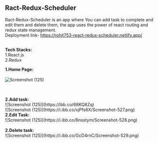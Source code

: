 ##  Ract-Redux-Scheduler <br/>
Ract-Redux-Scheduler is an app where You can add task to complete and edit them and delete them, the app uses the power of react routing and redux state management.
<br/>
Deployment link- https://rohit753-react-redux-scheduler.netlify.app/


<br/>
<strong>Tech Stacks:</strong><br/>
1.React js<br/>
2.Redux <br/>


<!-- Firstly we will land on Home page on Adidas clone. In Home page we can see the over view of websites and the trending products.<br/> -->

<strong>1.Home Page:</strong>
<br/>
<br/>
![Screenshot (125)](https://i.ibb.co/rmnzsbm/Screenshot-525.png)
<!-- In Home page there is a Navbar Using that we can navigate to Men's Page, Women's page & Kid's page. If we move to Men's page we can see the Men's page. -->
<br/>
<br/>
<strong>2.Add task:</strong>
<br/>
![Screenshot (125)](https://ibb.co/68KQ8Zq)
<br/>
![Screenshot (125)](https://i.ibb.co/xjPfs6X/Screenshot-527.png)
<br/>
<strong>2.Edit Task:</strong>
<br/>
![Screenshot (125)](https://i.ibb.co/6nsstym/Screenshot-528.png)
<br/>
<!-- ![Screenshot (125)](https://ibb.co/68KQ8Zq) -->
<br/>
<strong>2.Delete task:</strong>
<br/>
![Screenshot (125)](https://i.ibb.co/GcD4rnC/Screenshot-529.png)
<br/>
<br/>
